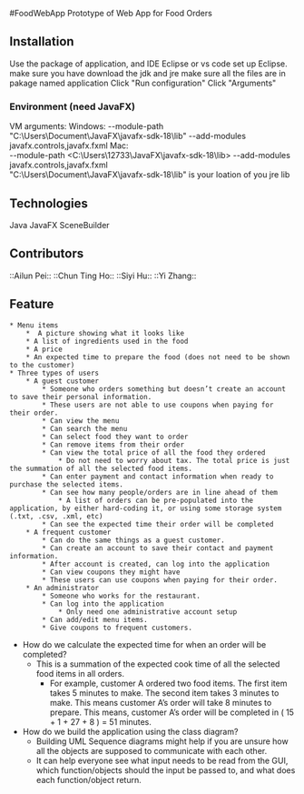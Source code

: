 #FoodWebApp
Prototype of Web App for Food Orders

## Installation
Use the package of application, and 
IDE Eclipse or vs code
set up Eclipse.
make sure you have download the jdk and jre
make sure all the files are in pakage named application
Click "Run configuration"
Click "Arguments"
### Environment (need JavaFX)
VM arguments:
Windows:
--module-path "C:\Users\Document\JavaFX\javafx-sdk-18\lib" --add-modules  javafx.controls,javafx.fxml
Mac:<br/>
--module-path <C:\Users\12733\JavaFX\javafx-sdk-18\lib> --add-modules  javafx.controls,javafx.fxml<br/>
"C:\Users\Document\JavaFX\javafx-sdk-18\lib" is your loation of you jre lib 

## Technologies
Java
JavaFX
SceneBuilder
## Contributors
::Ailun Pei::
::Chun Ting Ho::
::Siyi Hu::
::Yi Zhang::

## Feature

	* Menu items 
		*  A picture showing what it looks like
		* A list of ingredients used in the food
		* A price
		* An expected time to prepare the food (does not need to be shown to the customer)
	* Three types of users
		* A guest customer
			* Someone who orders something but doesn’t create an account to save their personal information.
			* These users are not able to use coupons when paying for their order.
			* Can view the menu
			* Can search the menu
			* Can select food they want to order
			* Can remove items from their order
			* Can view the total price of all the food they ordered
				* Do not need to worry about tax. The total price is just the summation of all the selected food items.
			* Can enter payment and contact information when ready to purchase the selected items.
			* Can see how many people/orders are in line ahead of them
				* A list of orders can be pre-populated into the application, by either hard-coding it, or using some storage system (.txt, .csv, .xml, etc)
			* Can see the expected time their order will be completed
		* A frequent customer
			* Can do the same things as a guest customer.
			* Can create an account to save their contact and payment information.
			* After account is created, can log into the application
			* Can view coupons they might have
			* These users can use coupons when paying for their order.
		* An administrator
			* Someone who works for the restaurant.
			* Can log into the application
				* Only need one administrative account setup
			* Can add/edit menu items.
			* Give coupons to frequent customers.
* How do we calculate the expected time for when an order will be completed?
	* This is a summation of the expected cook time of all the selected food items in all orders.
		* For example, customer A ordered two food items. The first item takes 5 minutes to make. The second item takes 3 minutes to make. This means customer A’s order will take 8 minutes to prepare.
This means, customer A’s order will be completed in ( 15 + 1 + 27 + 8 ) = 51 minutes.
* How do we build the application using the class diagram?
	* Building UML Sequence diagrams might help if you are unsure how all the objects are supposed to communicate with each other.
	* It can help everyone see what input needs to be read from the GUI, which function/objects should the input be passed to, and what does each function/object return.




